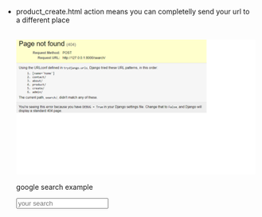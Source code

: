 * product_create.html
    action means you can completelly send your url to a different place

    <form action='/search/' method='POST'>&nbsp;&nbsp;&nbsp;
    <img src="./images/action_search_ex.png">
    
    google search example
    <form action='http://www.google.com/search' method='GET'>
    <input type='text' name="q" placeholder="your search" />
    